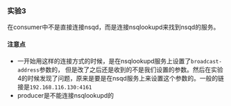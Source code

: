 ### 实验3
在consumer中不是直接连接nsqd，而是连接nsqlookupd来找到nsqd的服务。

#### 注意点
 - 一开始用这样的连接方式的时候，是在nsqlookupd服务上设置了`broadcast-address`参数的，
   但是改了之后还是收到的不是我们设置的参数。然后在实验4的时候发现了问题，原来是要是在nsqd服务上来设置这个参数的。一般的链接是`192.168.116.130:4161`
 - producer是不能连接nsqlookupd的



